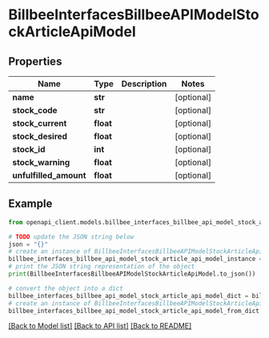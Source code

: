 # BillbeeInterfacesBillbeeAPIModelStockArticleApiModel


## Properties

Name | Type | Description | Notes
------------ | ------------- | ------------- | -------------
**name** | **str** |  | [optional] 
**stock_code** | **str** |  | [optional] 
**stock_current** | **float** |  | [optional] 
**stock_desired** | **float** |  | [optional] 
**stock_id** | **int** |  | [optional] 
**stock_warning** | **float** |  | [optional] 
**unfulfilled_amount** | **float** |  | [optional] 

## Example

```python
from openapi_client.models.billbee_interfaces_billbee_api_model_stock_article_api_model import BillbeeInterfacesBillbeeAPIModelStockArticleApiModel

# TODO update the JSON string below
json = "{}"
# create an instance of BillbeeInterfacesBillbeeAPIModelStockArticleApiModel from a JSON string
billbee_interfaces_billbee_api_model_stock_article_api_model_instance = BillbeeInterfacesBillbeeAPIModelStockArticleApiModel.from_json(json)
# print the JSON string representation of the object
print(BillbeeInterfacesBillbeeAPIModelStockArticleApiModel.to_json())

# convert the object into a dict
billbee_interfaces_billbee_api_model_stock_article_api_model_dict = billbee_interfaces_billbee_api_model_stock_article_api_model_instance.to_dict()
# create an instance of BillbeeInterfacesBillbeeAPIModelStockArticleApiModel from a dict
billbee_interfaces_billbee_api_model_stock_article_api_model_from_dict = BillbeeInterfacesBillbeeAPIModelStockArticleApiModel.from_dict(billbee_interfaces_billbee_api_model_stock_article_api_model_dict)
```
[[Back to Model list]](../README.md#documentation-for-models) [[Back to API list]](../README.md#documentation-for-api-endpoints) [[Back to README]](../README.md)


